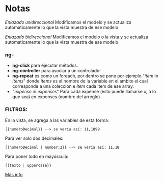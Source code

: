 # Notas

*Enlazado unidireccional* Modificamos el modelo y se actualiza automaticamente lo que la vista muestra de ese modelo

*Enlazado bidireccional* Modificamos el modelo o la vista y se actualiza automaticamente lo que la vista muestra de ese modelo


### ng-

* **ng-click** para ejecutar métodos.
* **ng-controller** para asociar a un controlador
* **ng-repeat** es como un foreach, por dentro se pone por ejemplo "*item* in *items*" donde *items* es el nombre de la variable en el ambito el cual corresponde a una coleccion e *item* cada item de ese array.
* "*expense* in *expenses*" Para cada expense (esto puede llamarse x, a lo que sea) en expenses (nombre del arreglo) .


### FILTROS:


En la vista, se agrega a las variables de esta forma:

```
{{numeroDecimal}} --> se vería así: 11,1899
```

Para ver solo dos decimales:

```
{{numeroDecimal | number:2}} --> se vería así: 11,18
```

Para poner todo en mayúscula:

```
{{texto | uppercase}}
```

[Más info](docs.angular.org/api/ng/filter)

